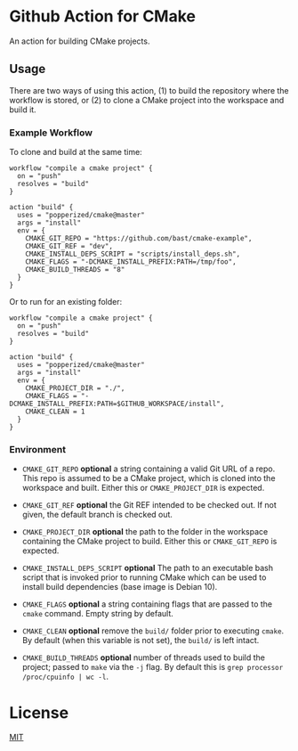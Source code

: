 # Github Action for CMake

An action for building CMake projects.

## Usage

There are two ways of using this action, (1) to build the repository 
where the workflow is stored, or (2) to clone a CMake project into the 
workspace and build it.

### Example Workflow

To clone and build at the same time:

```hcl
workflow "compile a cmake project" {
  on = "push"
  resolves = "build"
}

action "build" {
  uses = "popperized/cmake@master"
  args = "install"
  env = {
    CMAKE_GIT_REPO = "https://github.com/bast/cmake-example",
    CMAKE_GIT_REF = "dev",
    CMAKE_INSTALL_DEPS_SCRIPT = "scripts/install_deps.sh",
    CMAKE_FLAGS = "-DCMAKE_INSTALL_PREFIX:PATH=/tmp/foo",
    CMAKE_BUILD_THREADS = "8"
  }
}
```

Or to run for an existing folder:

```hcl
workflow "compile a cmake project" {
  on = "push"
  resolves = "build"
}

action "build" {
  uses = "popperized/cmake@master"
  args = "install"
  env = {
    CMAKE_PROJECT_DIR = "./",
    CMAKE_FLAGS = "-DCMAKE_INSTALL_PREFIX:PATH=$GITHUB_WORKSPACE/install",
    CMAKE_CLEAN = 1
  }
}
```

### Environment

  * `CMAKE_GIT_REPO` **optional** a string containing a valid Git URL 
    of a repo. This repo is assumed to be a CMake project, which is 
    cloned into the workspace and built. Either this or 
    `CMAKE_PROJECT_DIR` is expected.

  * `CMAKE_GIT_REF` **optional** the Git REF intended to be checked 
    out. If not given, the default branch is checked out.

  * `CMAKE_PROJECT_DIR` **optional** the path to the folder in the 
    workspace containing the CMake project to build. Either this or 
    `CMAKE_GIT_REPO` is expected.

  * `CMAKE_INSTALL_DEPS_SCRIPT` **optional** The path to an executable 
    bash script that is invoked prior to running CMake which can be 
    used to install build dependencies (base image is Debian 10).

  * `CMAKE_FLAGS` **optional** a string containing flags that are 
    passed to the `cmake` command. Empty string by default.

  * `CMAKE_CLEAN` **optional** remove the `build/` folder prior 
    to executing `cmake`. By default (when this variable is not set), 
    the `build/` is left intact.

  * `CMAKE_BUILD_THREADS` **optional** number of threads used to build 
    the project; passed to `make` via the `-j` flag. By default this 
    is `grep processor /proc/cpuinfo | wc -l`.

# License

[MIT](LICENSE)
